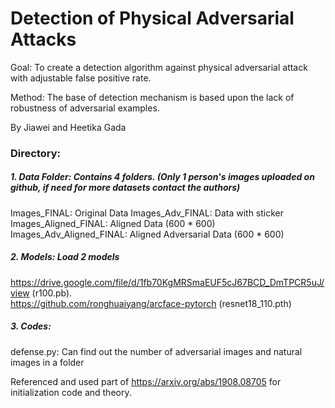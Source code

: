 # Detection of Physical Adversarial Attacks

Goal: To create a detection algorithm against physical adversarial attack with adjustable false positive rate.

Method: The base of detection mechanism is based upon the lack of robustness of adversarial examples. 

By Jiawei and Heetika Gada

### Directory:

##### 1. Data Folder: Contains 4 folders. (Only 1 person's images uploaded on github, if need for more datasets contact the authors)

Images_FINAL: Original Data
Images_Adv_FINAL: Data with sticker
Images_Aligned_FINAL: Aligned Data (600 * 600)
Images_Adv_Aligned_FINAL: Aligned Adversarial Data (600 * 600)

##### 2. Models: Load 2 models

https://drive.google.com/file/d/1fb70KgMRSmaEUF5cJ67BCD_DmTPCR5uJ/view (r100.pb).    
https://github.com/ronghuaiyang/arcface-pytorch (resnet18_110.pth)

##### 3. Codes: 

defense.py: Can find out the number of adversarial images and natural images in a folder

Referenced and used part of https://arxiv.org/abs/1908.08705 for initialization code and theory.


